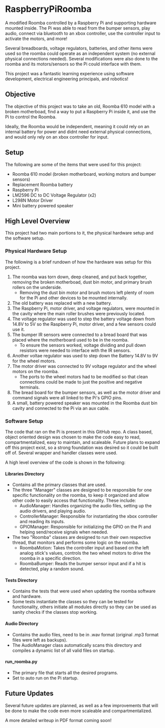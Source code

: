 # RaspberryPiRoomba
A modified Roomba controlled by a Raspberry Pi and supporting hardware mounted inside. The Pi was able to read from the bumper sensors, play audio, connect via bluetooth to an xbox controller, use the controller input to activate the motors, and more!

Several breadboards, voltage regulators, batteries, and other items were used so the roomba could operate as an independent system (no external physical connections needed). Several modifications were also done to the roomba and its motors/sensors so the Pi could interface with them.  

This project was a fantastic learning experience using software development, electrical engineering principals, and robotics! 

## Objective
The objective of this project was to take an old, Roomba 610 model with a broken motherboad, find a way to put a Raspberry Pi inside it, and use the Pi to control the Roomba. 

Ideally, the Roomba would be independent, meaning it could rely on an internal battery for power and didnt need external physical connections, and would only rely on an xbox controller for input.

## Setup
The following are some of the items that were used for this project:
- Roomba 610 model (broken motherboard, working motors and bumper sensors)
- Replacement Roomba battery
- Raspberry Pi
- LM2596 DC to DC Voltage Regulator (x2) 
- L298N Motor Driver
- Mini battery powered speaker

## High Level Overview
This project had two main portions to it, the physical hardware setup and the software setup.

### Physical Hardware Setup
The following is a brief rundown of how the hardware was setup for this project.
1. The roomba was torn down, deep cleaned, and put back together, removing the broken motherboad, dust bin motor, and primary brush rollers on the underside.
   - Removing the dust bin motor and brush motors left plenty of room for the Pi and other devices to be mounted internally.
2. The old battery was replaced with a new battery.
3. The Raspberry Pi, motor driver, and voltage regulators, were mounted in the cavity where the main roller brushes were previously located.
4. The voltage regulator was used to step the battery voltage down from 14.8V to 5V so the Raspberry Pi, motor driver, and a few sensors could use it.
5. The bumper IR sensors were connected to a bread board that was placed where the motherboard used to be in the roomba.
   - To ensure the sensors worked, voltage dividing and pull down resistors were needed to interface with the IR sensors.
6. Another voltae regulator was used to step down the Battery 14.8V to 9V for the wheel motors.
7. The motor driver was connected to 9V voltage regulator and the wheel motors on the roomba.
   - The ports to the wheel motors had to be modified so that clean connections could be made to just the positive and negative terminals.   
8. The bread board for the bumper sensors, as well as the motor driver and command signals were all linked to the Pi's GPIO pins.
9. A small, battery powered speaker was mounted in the Roomba dust bin cavity and connected to the Pi via an aux cable.


### Software Setup
The code that ran on the Pi is present in this GitHub repo. A class based, object oriented design was chosen to make the code easy to read, compartmentalized, easy to maintain, and scaleable. Future plans to expand off this project exist, so a strong foundation was desired so it could be built off of. Several wrapper and handler classes were used.

A high level overview of the code is shown in the following:

#### Libraries Directory
- Contains all the primary classes that are used.
- The three "Manager" classes are designed to be responsible for one specific functionality on the roomba, to keep it organized and allow other code to easily access that functionality. These include:
   - AudioManager: Handles organizing the audio files, setting up the audio drivers, and playing audio.
   - ControllerManager: Responsible for instantiating the xbox controller and reading its inputs.
   - GPIOManager: Responsible for initializing the GPIO on the Pi and helping send/receive signals when needed.
- The two "Roomba" classes are designed to run their own respective thread, that monitors and performs some logic on the roomba.
  - RoombaMotion: Takes the controller input and based on the left analog stick's values, controls the two wheel motors to drive the roomba in a specific direction.
  - RoombaBumper: Reads the bumper sensor input and if a hit is detected, play a random sound.

#### Tests Directory
- Contains the tests that were used when updating the roomba software and hardware.
- Some tests instantiate the classes so they can be tested for functionality, others initiate all modules directly so they can be used as sanity checks if the classes stop working.

#### Audio Directory
- Contains the audio files, need to be in .wav format (original .mp3 format files were left as backups).
- The AudioManager class automatically scans this directory and compiles a dynamic list of all valid files on startup.

#### run_roomba.py
- The primary file that starts all the desired programs.
- Set to auto run on the Pi startup. 

## Future Updates
Several future updates are planned, as well as a few improvements that will be done to make the code even more scaleable and compartmentalized.

A more detailed writeup in PDF format coming soon!
